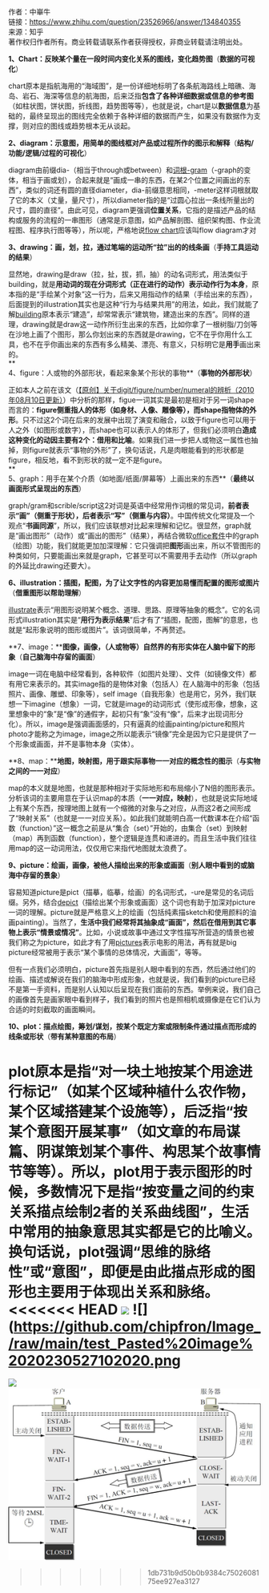 作者：中崋牛  
链接：https://www.zhihu.com/question/23526966/answer/134840355  
来源：知乎  
著作权归作者所有。商业转载请联系作者获得授权，非商业转载请注明出处。  
  

**1、Chart：反映某个量在一段时间内变化关系的图线，变化趋势图**（**数据的可视化**）  
  
chart原本是指航海用的“海域图”，是一份详细地标明了各条航海路线上暗礁、海岛、岩石、海深等信息的航海图，后来泛指**包含了各种详细数据或信息的参考图**（如柱状图，饼状图，折线图，趋势图等等），也就是说，chart是以**数据信息**为基础的，最终呈现出的图线完全依赖于各种详细的数据而产生，如果没有数据作为支撑，则对应的图线或趋势根本无从谈起。  
  
**2、diagram：示意图，用简单的图线框对产品或过程所作的图示和解释**（**结构/功能/逻辑/过程的可视化**）  
  
diagram由前缀dia-（相当于through或between）和[词根-gram](https://www.zhihu.com/search?q=%E8%AF%8D%E6%A0%B9-gram&search_source=Entity&hybrid_search_source=Entity&hybrid_search_extra=%7B%22sourceType%22%3A%22answer%22%2C%22sourceId%22%3A134840355%7D)（-graph的变体，相当于画或划），合起来就是“画成一串的东西，在某2个位置之间画出的东西”，类似的词还有圆的直径diameter，dia-前缀意思相同，-meter这样词根就取了它的本义（丈量，量尺寸），所以diameter指的是“过圆心拉出一条线所量出的尺寸，圆的直径”。由此可见，diagram更强调**位置关系**，它指的是描述产品的结构或服务的流程的一串图形（通常是示意图，如产品解剖图、组织架构图、作业流程图、程序执行图等等），所以呢，严格地说[flow chart](https://www.zhihu.com/search?q=flow%20chart&search_source=Entity&hybrid_search_source=Entity&hybrid_search_extra=%7B%22sourceType%22%3A%22answer%22%2C%22sourceId%22%3A134840355%7D)应该叫flow diagram才对  
  
**3、drawing：画，划，拉，通过笔端的运动所“拉”出的的线条画**（**手持工具运动的结果**）  
  
显然地，drawing是draw（拉，扯，拔，抓，抽）的动名词形式，用法类似于building，就是**用动词的现在分词形式（正在进行的动作）表示动作行为本身**，原本指的是“手绘某个对象”这一行为，后来又用指动作的结果（手绘出来的东西），后面提到的illustration其实也是这种“行为与结果共用”的用法，如此，我们就能了解[building](https://www.zhihu.com/search?q=building&search_source=Entity&hybrid_search_source=Entity&hybrid_search_extra=%7B%22sourceType%22%3A%22answer%22%2C%22sourceId%22%3A134840355%7D)原本表示“建造”，却常常表示“建筑物，建造出来的东西”。同样的道理，drawing就是draw这一动作所衍生出来的东西，比如你拿了一根树脂/刀剑等在沙地上画了个图形，那么你划出来的东西就是drawing，它不在乎你用什么工具，也不在乎你画出来的东西有多么精美、漂亮、有意义，只标明它是**用手**画出来的。  
**  
4、figure：人或物的外部形状，看起来象某个形状的事物**（**事物的外部形状**）  
  
正如本人之前在该文（[【原创】关于digit/figure/number/numeral的辨析（2010年08月10日更新）](https://link.zhihu.com/?target=http%3A//hi.baidu.com/heartsoft2008/blog/item/4c0a04f43af906e27709d76e.html)）中分析的那样，figue一词其实是最初是相对于另一词shape而言的：**figure侧重指人的体形（如身材、人像、雕像等），而shape指物体的外形**。只不过这2个词在后来的发展中出现了演变和融合，以致于figure也可以用于人之外（如图形或数字），而shape也可以表示人的体形了，但我们必须明白**造成这种变化的动因主要有2个：借用和比喻**。如果我们进一步把人或物这一属性也抽掉，则figure就表示“事物的外形”了，换句话说，凡是肉眼能看到的形状都是figure，相反地，看不到形状的就一定不是figure。  
**  
5、graph：用手在某个介质（如地面/纸面/屏幕等）上画出来的东西**（**最终以画面形式呈现出的东西**）  
  
graph/gram和scrible/script这2对词是英语中经常用作词根的常见词，**前者表示“画”（侧重于形状），后者表示“写”（侧重与内容）**。中国传统文化常提及一个观点“**书画同源**”，所以，我们应该联想对比起来理解和记忆。很显然，graph就是“画出图形”（动作）或“画出的图形”（结果），再结合微软[office套件](https://www.zhihu.com/search?q=office%E5%A5%97%E4%BB%B6&search_source=Entity&hybrid_search_source=Entity&hybrid_search_extra=%7B%22sourceType%22%3A%22answer%22%2C%22sourceId%22%3A134840355%7D)中的graph（绘图）功能，我们就能更加加深理解：它只强调把**图形**画出来，所以不管图形的种类如何，只要能画出来就是graph，它甚至可以不需要用手去动作（所以graph的外延比drawing还要大）。  
  
**6、illustration：插图，配图，为了让文字性的内容更加易懂而配置的图形或图片**（**借重图形以帮助理解**）  
  
[illustrate](https://www.zhihu.com/search?q=illustrate&search_source=Entity&hybrid_search_source=Entity&hybrid_search_extra=%7B%22sourceType%22%3A%22answer%22%2C%22sourceId%22%3A134840355%7D)表示“用图形说明某个概念、道理、思路、原理等抽象的概念”。它的名词形式illustration其实是“**用行为表示结果**”后才有了“插图，配图，图解”的意思，也就是“起形象说明的图形或图片”。该词很简单，不再赘述。  
  
**7、image：****图像，画像，（人或物等）自然界的有形实体在人脑中留下的形象**（**自己脑海中存留的画面**）  
  
image一词在电脑中经常看到，各种软件（如图片处理）、文件（如镜像文件）都有用它来表示的。其实image指的是物体对象（包括人）在人脑海中的形象（包括照片、画像、雕塑、印象等），self image（自我形象）也是用它，另外，我们联想一下imagine（想象）一词，它就是image的动词形式（使形成形像，想象，这里想象中的“象”是“像”的通假字，起初只有“象”没有“像”，后来才出现词形分化）。所以，image是强调画面感的，只有逼真的绘画painting/picture和照片photo才能称之为image，image之所以能表示“镜像”完全是因为它只是提供了一个形象或画面，并不是事物本身（实体）。  
  
**8、map：****地图，映射图，用于跟实际事物一一对应的概念性的图示**（**与实物之间的一一对应**）  
  
map的本义就是地图，也就是那种相对于实际地形和布局缩小了N倍的图形表示。分析该词的主要用意在于认识map的本质（**一一对应，映射**），也就是说实际地域上有某个东西，按理地图上就有一个缩微的对象与之对应，从而这2者之间形成了“映射关系”（也就是一一对应关系）。如此我们就能明白高一代数课本在介绍“函数（function）”这一概念之前是从“集合（set）”开始的，由集合（set）到映射（map）再到函数（function），整个逻辑是连贯和递进的。而且生活中我们往往用map的这一动词用法，仅仅用它来指代地图就太浪费了。  
  
**9、picture：绘画，画像，被他人描绘出来的形象或画面**（**别人眼中看到的或脑海中存留的景象**）  
  
容易知道picture是pict（描摹，临摹，绘画）的名词形式，-ure是常见的名词后缀。另外，结合[depict](https://www.zhihu.com/search?q=depict&search_source=Entity&hybrid_search_source=Entity&hybrid_search_extra=%7B%22sourceType%22%3A%22answer%22%2C%22sourceId%22%3A134840355%7D)（描绘出某个形象或画面）这个词也有助于加深对picture一词的理解。picture就是严格意义上的绘画（包括纯素描sketch和使用颜料的油画painting）。当然了，**生活中我们经常将其抽象成“画面”，然后在借用到其它事物上表示“情景或情况”**。比如，小说或故事中通过文字性描写所营造的情景也被我们称之为picture，如此才有了用[pictures](https://www.zhihu.com/search?q=pictures&search_source=Entity&hybrid_search_source=Entity&hybrid_search_extra=%7B%22sourceType%22%3A%22answer%22%2C%22sourceId%22%3A134840355%7D)表示电影的用法，再有就是big picture经常被用于表示“某个事情的总体情况，大画面”，等等。  
  
但有一点我们必须明白，picture首先指是别人眼中看到的东西，然后通过他们的绘画、描述或解说在我们的脑海中形成形象，也就是说，我们看到的picture已经不是第一手资料，而是别人认知以后呈现在我们面前的东西。举例来说，我们自己的画像首先是画家眼中看到样子，我们看到的照片也是照相机或摄像是在它们认为合适的时刻截取的画面瞬间。  
  
**10、plot：描点绘图，筹划/谋划，按某个既定方案或限制条件通过描点而形成的线条或形状**（**带有某种意图的布局**）  
  
plot原本是指“对一块土地按某个用途进行标记”（如某个区域种植什么农作物，某个区域搭建某个设施等），后泛指“按某个意图开展某事”（如文章的布局谋篇、阴谋策划某个事件、构思某个故事情节等等）。所以，plot用于表示图形的时候，多数情况下是指“按变量之间的约束关系描点绘制2者的关系曲线图”，生活中常用的抽象意思其实都是它的比喻义。换句话说，plot强调“思维的脉络性”或“意图”，即便是由此描点形成的图形也主要用于体现出关系和脉络。  
<<<<<<< HEAD
![](https://picx.zhimg.com/80/v2-3f058cef8198f67d2513ef21a47a7ba7_720w.webp?source=1940ef5c)
![](https://github.com/chipfron/Image_/raw/main/test_Pasted%20image%2020230527102020.png
=======

![](https://picx.zhimg.com/80/v2-3f058cef8198f67d2513ef21a47a7ba7_720w.webp?source=1940ef5c)
![](https://github.com/chipfron/computer_network/blob/master/attachments/NeatReader-1691566797507.png)
>>>>>>> 1db731b9d50b0b9384c7502608175ee927ea3127
